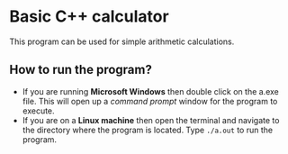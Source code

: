 # Basic C++ calculator
This program can be used for simple arithmetic calculations.

## How to run the program?
* If you are running **Microsoft Windows** then double click on the a.exe file. This will open up a *command prompt* window for the program to execute.
* If you are on a **Linux machine** then open the terminal and navigate to the directory where the program is located. Type ```./a.out``` to run the program.
